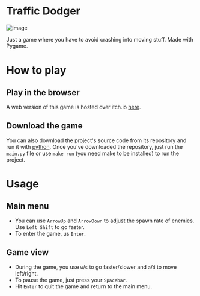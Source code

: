 # Traffic Dodger
![image](https://github.com/user-attachments/assets/a37968a4-c707-464e-817f-8c3697eaace4)

Just a game where you have to avoid crashing into moving stuff. Made with Pygame.

# How to play
## Play in the browser
A web version of this game is hosted over itch.io [here](https://pepperjackdev.itch.io/traffic-dodger).

## Download the game
You can also download the project's source code from its repository and run it with [python](https://www.python.org/).
Once you've downloaded the repository, just run the `main.py` file or use `make run` (you need make to be installed) to run the project.

# Usage
## Main menu
- You can use `ArrowUp` and `ArrowDown` to adjust the spawn rate of enemies. Use `Left Shift` to go faster.
- To enter the game, us `Enter`.

## Game view
- During the game, you use `w`/`s` to go faster/slower and `a`/`d` to move left/right.
- To pause the game, just press your `Spacebar`.
- Hit `Enter` to quit the game and return to the main menu.
